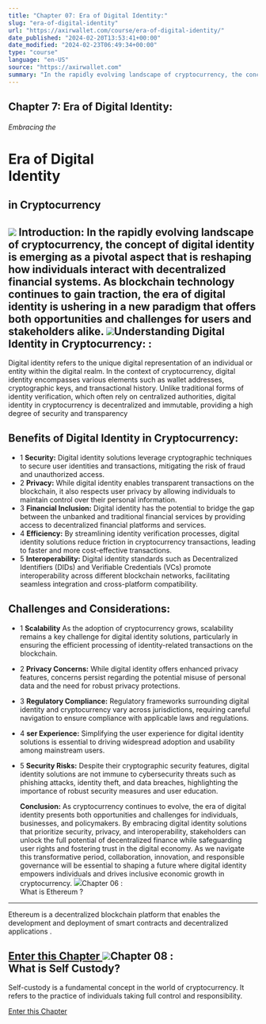 ```yaml
---
title: "Chapter 07: Era of Digital Identity:"
slug: "era-of-digital-identity"
url: "https://axirwallet.com/course/era-of-digital-identity/"
date_published: "2024-02-20T13:53:41+00:00"
date_modified: "2024-02-23T06:49:34+00:00"
type: "course"
language: "en-US"
source: "https://axirwallet.com"
summary: "In the rapidly evolving landscape of cryptocurrency, the concept of digital identity is emerging as a pivotal aspect..."
---
```


Chapter 7: Era of Digital Identity: 
------------------------------------

###### Embracing the

Era of Digital   
Identity
==========================

in Cryptocurrency 
------------------

 ![](https://axirwallet.com/wp-content/uploads/Component-3.png)  **Introduction:**  In the rapidly evolving landscape of cryptocurrency, the concept of digital identity is emerging as a pivotal aspect that is reshaping how individuals interact with decentralized financial systems. As blockchain technology continues to gain traction, the era of digital identity is ushering in a new paradigm that offers both opportunities and challenges for users and stakeholders alike. ![](https://axirwallet.com/wp-content/uploads/Frame-102-3.png)Understanding Digital Identity in Cryptocurrency: :
---------------------------------------------------

Digital identity refers to the unique digital representation of an individual or entity within the digital realm. In the context of cryptocurrency, digital identity encompasses various elements such as wallet addresses, cryptographic keys, and transactional history. Unlike traditional forms of identity verification, which often rely on centralized authorities, digital identity in cryptocurrency is decentralized and immutable, providing a high degree of security and transparency

Benefits of Digital Identity in Cryptocurrency: 
------------------------------------------------

- 1 **Security:**  Digital identity solutions leverage cryptographic techniques to secure user identities and transactions, mitigating the risk of fraud and unauthorized access.
- 2 **Privacy:**  While digital identity enables transparent transactions on the blockchain, it also respects user privacy by allowing individuals to maintain control over their personal information.
- 3 **Financial Inclusion:** Digital identity has the potential to bridge the gap between the unbanked and traditional financial services by providing access to decentralized financial platforms and services.
- 4  **Efficiency:** By streamlining identity verification processes, digital identity solutions reduce friction in cryptocurrency transactions, leading to faster and more cost-effective transactions.
- 5  **Interoperability:** Digital identity standards such as Decentralized Identifiers (DIDs) and Verifiable Credentials (VCs) promote interoperability across different blockchain networks, facilitating seamless integration and cross-platform compatibility.
 
Challenges and Considerations: 
-------------------------------

- 1  **Scalability** As the adoption of cryptocurrency grows, scalability remains a key challenge for digital identity solutions, particularly in ensuring the efficient processing of identity-related transactions on the blockchain.
- 2  **Privacy Concerns:** While digital identity offers enhanced privacy features, concerns persist regarding the potential misuse of personal data and the need for robust privacy protections.
- 3 **Regulatory Compliance:**  Regulatory frameworks surrounding digital identity and cryptocurrency vary across jurisdictions, requiring careful navigation to ensure compliance with applicable laws and regulations.
- 4 **ser Experience:** Simplifying the user experience for digital identity solutions is essential to driving widespread adoption and usability among mainstream users.
- 5 **Security Risks:** Despite their cryptographic security features, digital identity solutions are not immune to cybersecurity threats such as phishing attacks, identity theft, and data breaches, highlighting the importance of robust security measures and user education.
 
  **Conclusion:**  As cryptocurrency continues to evolve, the era of digital identity presents both opportunities and challenges for individuals, businesses, and policymakers. By embracing digital identity solutions that prioritize security, privacy, and interoperability, stakeholders can unlock the full potential of decentralized finance while safeguarding user rights and fostering trust in the digital economy. As we navigate this transformative period, collaboration, innovation, and responsible governance will be essential to shaping a future where digital identity empowers individuals and drives inclusive economic growth in cryptocurrency. ![](https://axirwallet.com/wp-content/uploads/Frame-53-12.png)Chapter 06 :  
What is Ethereum ?
---------------------------------

Ethereum is a decentralized blockchain platform that enables the development and deployment of smart contracts and decentralized applications .

 [ Enter this Chapter ](https://axirwallet.com/course/what-is-ethereum/) ![](https://axirwallet.com/wp-content/uploads/Frame-53-13.png)Chapter 08 :  
 What is Self Custody? 
--------------------------------------

Self-custody is a fundamental concept in the world of cryptocurrency. It refers to the practice of individuals taking full control and responsibility.

 [ Enter this Chapter ](https://axirwallet.com/course/what-is-self-custody/)